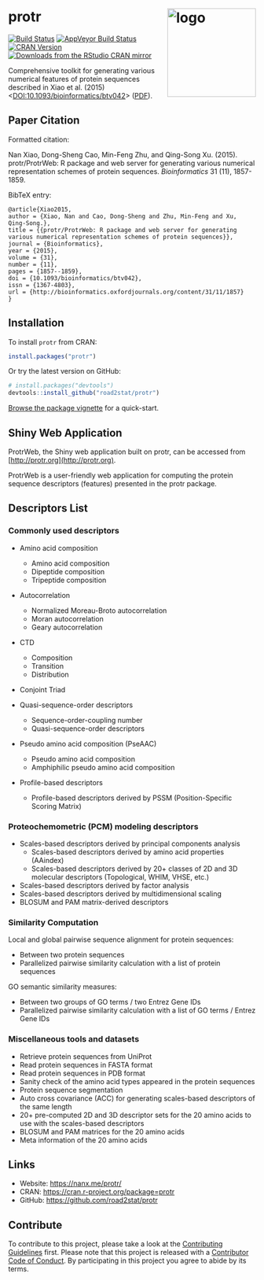 # protr  <a href="https://nanx.me/protr/"><img src="https://i.imgur.com/D0nDOWs.png" align="right" alt="logo" height="180" width="180" /></a>

[![Build Status](https://travis-ci.org/road2stat/protr.svg?branch=master)](https://travis-ci.org/road2stat/protr)
[![AppVeyor Build Status](https://ci.appveyor.com/api/projects/status/github/road2stat/protr?branch=master&svg=true)](https://ci.appveyor.com/project/road2stat/protr)
[![CRAN Version](https://www.r-pkg.org/badges/version/protr)](https://cran.r-project.org/package=protr)
[![Downloads from the RStudio CRAN mirror](https://cranlogs.r-pkg.org/badges/protr)](https://cranlogs.r-pkg.org/badges/protr)

Comprehensive toolkit for generating various numerical features of protein sequences described in Xiao et al. (2015) <[DOI:10.1093/bioinformatics/btv042](https://academic.oup.com/bioinformatics/article-lookup/doi/10.1093/bioinformatics/btv042)> ([PDF](https://nanx.me/papers/protr.pdf)).

## Paper Citation

Formatted citation:

Nan Xiao, Dong-Sheng Cao, Min-Feng Zhu, and Qing-Song Xu. (2015). protr/ProtrWeb: R package and web server for generating various numerical representation schemes of protein sequences. _Bioinformatics_ 31 (11), 1857-1859.

BibTeX entry:

```
@article{Xiao2015,
author = {Xiao, Nan and Cao, Dong-Sheng and Zhu, Min-Feng and Xu, Qing-Song.},
title = {{protr/ProtrWeb: R package and web server for generating various numerical representation schemes of protein sequences}},
journal = {Bioinformatics},
year = {2015},
volume = {31},
number = {11},
pages = {1857--1859},
doi = {10.1093/bioinformatics/btv042},
issn = {1367-4803},
url = {http://bioinformatics.oxfordjournals.org/content/31/11/1857}
}
```

## Installation

To install `protr` from CRAN:

```r
install.packages("protr")
```

Or try the latest version on GitHub:

```r
# install.packages("devtools")
devtools::install_github("road2stat/protr")
```

[Browse the package vignette](https://nanx.me/protr/articles/protr.html) for a quick-start.

## Shiny Web Application

ProtrWeb, the Shiny web application built on protr, can be accessed from [http://protr.org](http://protr.org).

ProtrWeb is a user-friendly web application for computing the protein sequence descriptors (features) presented in the protr package.

## Descriptors List

### Commonly used descriptors

  * Amino acid composition
    * Amino acid composition
    * Dipeptide composition
    * Tripeptide composition

  * Autocorrelation
    * Normalized Moreau-Broto autocorrelation
    * Moran autocorrelation
    * Geary autocorrelation

  * CTD
    * Composition
    * Transition
    * Distribution

  * Conjoint Triad

  * Quasi-sequence-order descriptors
    * Sequence-order-coupling number
    * Quasi-sequence-order descriptors

  * Pseudo amino acid composition (PseAAC)
    * Pseudo amino acid composition
    * Amphiphilic pseudo amino acid composition

  * Profile-based descriptors
    * Profile-based descriptors derived by PSSM (Position-Specific Scoring Matrix)

### Proteochemometric (PCM) modeling descriptors

  * Scales-based descriptors derived by principal components analysis
    * Scales-based descriptors derived by amino acid properties (AAindex)
    * Scales-based descriptors derived by 20+ classes of 2D and 3D molecular descriptors (Topological, WHIM, VHSE, etc.)
  * Scales-based descriptors derived by factor analysis
  * Scales-based descriptors derived by multidimensional scaling
  * BLOSUM and PAM matrix-derived descriptors

### Similarity Computation

Local and global pairwise sequence alignment for protein sequences:

  * Between two protein sequences
  * Parallelized pairwise similarity calculation with a list of protein sequences

GO semantic similarity measures:

  * Between two groups of GO terms / two Entrez Gene IDs
  * Parallelized pairwise similarity calculation with a list of GO terms / Entrez Gene IDs

### Miscellaneous tools and datasets

  * Retrieve protein sequences from UniProt
  * Read protein sequences in FASTA format
  * Read protein sequences in PDB format
  * Sanity check of the amino acid types appeared in the protein sequences
  * Protein sequence segmentation
  * Auto cross covariance (ACC) for generating scales-based descriptors of the same length
  * 20+ pre-computed 2D and 3D descriptor sets for the 20 amino acids to use with the scales-based descriptors
  * BLOSUM and PAM matrices for the 20 amino acids
  * Meta information of the 20 amino acids

## Links

  * Website: https://nanx.me/protr/
  * CRAN: https://cran.r-project.org/package=protr
  * GitHub: https://github.com/road2stat/protr

## Contribute

To contribute to this project, please take a look at the [Contributing Guidelines](CONTRIBUTING.md) first. Please note that this project is released with a [Contributor Code of Conduct](CONDUCT.md). By participating in this project you agree to abide by its terms.
